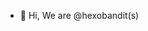 - 👋 Hi, We are @hexobandit(s)

<!---
hexobandit/hexobandit is a ✨ special ✨ repository because its `README.md` (this file) appears on your GitHub profile.
You can click the Preview link to take a look at your changes.
--->
